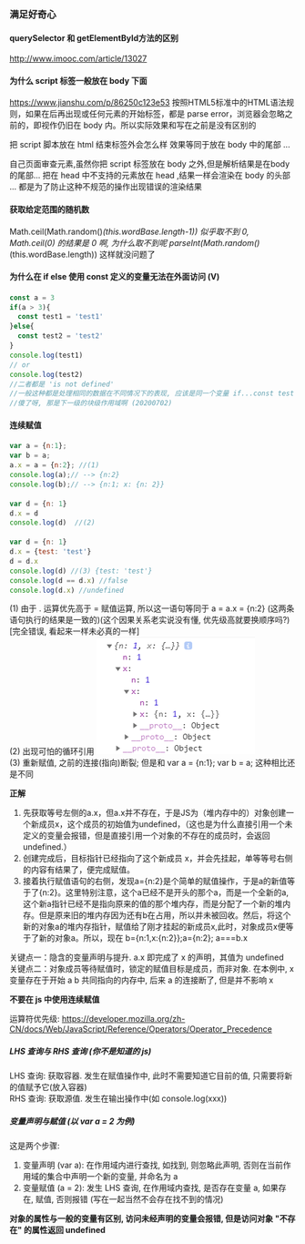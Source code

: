 ### 满足好奇心
#### querySelector 和 getElementById方法的区别
http://www.imooc.com/article/13027

#### 为什么 script 标签一般放在 body 下面
https://www.jianshu.com/p/86250c123e53
按照HTML5标准中的HTML语法规则，如果在后再出现或任何元素的开始标签，都是 parse error，浏览器会忽略之前的，即视作仍旧在 body 内。所以实际效果和写在之前是没有区别的

把 script 脚本放在 html 结束标签外会怎么样
效果等同于放在 body 中的尾部 ...

自己页面审查元素,虽然你把 script 标签放在 body 之外,但是解析结果是在body的尾部...
把在 head 中不支持的元素放在 head ,结果一样会渲染在 body 的头部 ... 
都是为了防止这种不规范的操作出现错误的渲染结果


#### 获取给定范围的随机数
Math.ceil(Math.random()*(this.wordBase.length-1)) 似乎取不到 0, Math.ceil(0) 的结果是 0 啊, 为什么取不到呢
parseInt(Math.random()*(this.wordBase.length)) 这样就没问题了

#### 为什么在 if else 使用 const 定义的变量无法在外面访问 (V)
```js
const a = 3
if(a > 3){
  const test1 = 'test1'
}else{
  const test2 = 'test2'
}
console.log(test1)
// or
console.log(test2)
//二者都是 'is not defined'
//一般这种都是处理相同的数据在不同情况下的表现, 应该是同一个变量 if...const test = 'xxx'......else...const test = 'xxx'; 可以使用三目运算符
//傻了呀, 那是下一级的块级作用域啊 (20200702)
```

#### 连续赋值
```js
var a = {n:1};  
var b = a; 
a.x = a = {n:2}; //(1)
console.log(a);// --> {n:2} 
console.log(b);// --> {n:1; x: {n: 2}}

var d = {n: 1}
d.x = d
console.log(d)  //(2)

var d = {n: 1}
d.x = {test: 'test'}
d = d.x
console.log(d) //(3) {test: 'test'}
console.log(d == d.x) //false
console.log(d.x) //undefined
```
(1) 由于 . 运算优先高于 = 赋值运算, 所以这一语句等同于 a = a.x = {n:2} (这两条语句执行的结果是一致的)(这个因果关系老实说没有懂, 优先级高就要换顺序吗?)[完全错误, 看起来一样未必真的一样]  
(2) 出现可怕的循环引用 
![](./img/wonder1.png)  
(3) 重新赋值, 之前的连接(指向)断裂; 但是和 var a = {n:1};  var b = a; 这种相比还是不同

**正解**  
1. 先获取等号左侧的a.x，但a.x并不存在，于是JS为（堆内存中的）对象创建一个新成员x，这个成员的初始值为undefined，（这也是为什么直接引用一个未定义的变量会报错，但是直接引用一个对象的不存在的成员时，会返回undefined.）
2. 创建完成后，目标指针已经指向了这个新成员 x，并会先挂起，单等等号右侧的内容有结果了，便完成赋值。
3. 接着执行赋值语句的右侧，发现a={n:2}是个简单的赋值操作，于是a的新值等于了{n:2}。这里特别注意，这个a已经不是开头的那个a，而是一个全新的a,这个新a指针已经不是指向原来的值的那个堆内存，而是分配了一个新的堆内存。但是原来旧的堆内存因为还有b在占用，所以并未被回收。然后，将这个新的对象a的堆内存指针，赋值给了刚才挂起的新成员x,此时，对象成员x便等于了新的对象a。所以，现在 b={n:1,x:{n:2}};a={n:2}; a===b.x

关键点一：隐含的变量声明与提升. a.x 即完成了 x 的声明，其值为 undefined  
关键点二：对象成员等待赋值时，锁定的赋值目标是成员，而非对象. 在本例中, x 变量存在于开始 a b 共同指向的内存中, 后来 a 的连接断了, 但是并不影响 x

**不要在 js 中使用连续赋值**

运算符优先级: https://developer.mozilla.org/zh-CN/docs/Web/JavaScript/Reference/Operators/Operator_Precedence

##### LHS 查询与 RHS 查询 (你不是知道的 js)
LHS 查询: 获取容器. 发生在赋值操作中, 此时不需要知道它目前的值, 只需要将新的值赋予它(放入容器)  
RHS 查询: 获取源值. 发生在输出操作中(如 console.log(xxx))

##### 变量声明与赋值 (以 var a = 2 为例)
这是两个步骤:     
1. 变量声明 (var a): 在作用域内进行查找, 如找到, 则忽略此声明, 否则在当前作用域的集合中声明一个新的变量, 并命名为 a
2. 变量赋值 (a = 2): 发生 LHS 查询, 在作用域内查找, 是否存在变量 a, 如果存在, 赋值, 否则报错 (写在一起当然不会存在找不到的情况)

**对象的属性与一般的变量有区别, 访问未经声明的变量会报错, 但是访问对象 "不存在" 的属性返回 undefined**